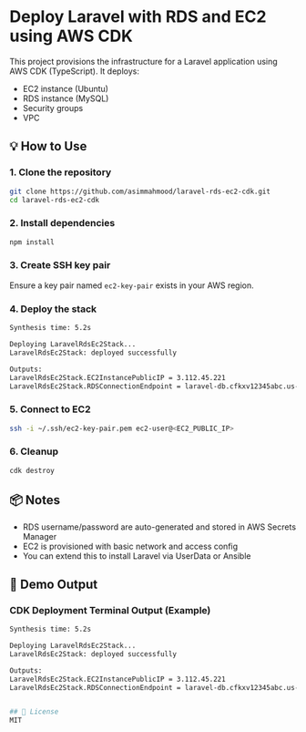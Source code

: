 # Deploy Laravel with RDS and EC2 using AWS CDK

This project provisions the infrastructure for a Laravel application using AWS CDK (TypeScript). It deploys:

- EC2 instance (Ubuntu)
- RDS instance (MySQL)
- Security groups
- VPC

## 💡 How to Use

### 1. Clone the repository
```bash
git clone https://github.com/asimmahmood/laravel-rds-ec2-cdk.git
cd laravel-rds-ec2-cdk
```

### 2. Install dependencies
```bash
npm install
```

### 3. Create SSH key pair
Ensure a key pair named `ec2-key-pair` exists in your AWS region.

### 4. Deploy the stack
```bash
Synthesis time: 5.2s

Deploying LaravelRdsEc2Stack...
LaravelRdsEc2Stack: deployed successfully

Outputs:
LaravelRdsEc2Stack.EC2InstancePublicIP = 3.112.45.221
LaravelRdsEc2Stack.RDSConnectionEndpoint = laravel-db.cfkxv12345abc.us-east-1.rds.amazonaws.com
```

### 5. Connect to EC2
```bash
ssh -i ~/.ssh/ec2-key-pair.pem ec2-user@<EC2_PUBLIC_IP>
```

### 6. Cleanup
```bash
cdk destroy
```

## 📦 Notes

- RDS username/password are auto-generated and stored in AWS Secrets Manager
- EC2 is provisioned with basic network and access config
- You can extend this to install Laravel via UserData or Ansible

## 📸 Demo Output
### CDK Deployment Terminal Output (Example)
```bash
Synthesis time: 5.2s

Deploying LaravelRdsEc2Stack...
LaravelRdsEc2Stack: deployed successfully

Outputs:
LaravelRdsEc2Stack.EC2InstancePublicIP = 3.112.45.221
LaravelRdsEc2Stack.RDSConnectionEndpoint = laravel-db.cfkxv12345abc.us-east-1.rds.amazonaws.com


## 📜 License
MIT
